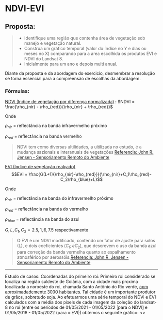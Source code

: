 # NDVI-EVI


## Proposta:
>- Identifique uma região que contenha área de vegetação sob manejo e vegetação natural.
>- Construa um gráfico temporal (valor do Índice no Y e dias ou meses no X) comparando para a area escolhida os produtos EVI e NDVI do Landsat 8.
>- Inicialmente para um ano e depois multi anual.

Diante da proposta e da abordagem do exercicio, desmembrar a resolução se torna essencial para a compreensão de escolhas da abordagem.


### Fórmulas:
[NDVI (Indice de vegetação por diferença normalizada)](https://en.wikipedia.org/wiki/Normalized_difference_vegetation_index) : $NDVI = \frac{\rho_{nir} - \rho_{red}}{\rho_{nir} + \rho_{red}}$

Onde 

$\rho_{nir}$ = reflectância na banda infravermelho próximo

$\rho_{red}$ = reflectância na banda vermelho

> NDVI tem como diversas ultilidades, a ultilizada no estudo, é a mudança sazionais e interanuais de vegetações 
[Referencia: John R. Jensen - Sensoriamento Remoto do Ambiente ](https://libgen.is/book/index.php?md5=231A0EB2C386CB0B55510D6DC1CC269F)

[EVI (Indice de vegetação realçado)](https://en.wikipedia.org/wiki/Enhanced_vegetation_index)$$EVI = \frac{G(L+1){\rho_{nir}-\rho_{red}}}{\rho_{nir}+C_1\rho_{red}-C_2\rho_{blue}+L}$$

Onde

$\rho_{nir}$ = reflectância na banda do infravermelho próximo

$\rho_{red}$ = reflectância na banda do vermelho

$\rho_{blue}$ = reflectância na banda do azul

$G, L, C_1, C_2 = 2.5, 1, 6, 7.5$
respectivamente

>O EVI é um NDVI modificado, contendo um fator de ajuste para solos (L), e dois coeficientes $(C_1; e C_2)$,
>que descrevem o uso da banda azul para correção da banda vermelha quanto ao espalhamento atmosférico por aerossóis.[Referencia: John R. Jensen - Sensoriamento Remoto do Ambiente](https://libgen.is/book/index.php?md5=231A0EB2C386CB0B55510D6DC1CC269F)

---

Estudo de casos:
Coordenadas do primeiro roi:
Primeiro roi considerado se localiza na região suldeste de Goiânia, com a cidade mais proxima localizada a noroeste do roi, chamada Santo Antônio do Rio verde, [com aproximadademente 3000 habitantes](https://pt.wikipedia.org/wiki/Santo_Antônio_do_Rio_Verde). Tal cidade é um importante produtor de grãos, sobretudo soja. Ao efetuarmos uma série temporal do NDVI e EVI calculados com a média dos pixels de cada imagem da coleção do landsat-8 no roi (entre os períodos de 01/05/2021 - 01/05/2022 [para o NDVI] e 01/05/2018 - 01/05/2022 (para o EVI)) obtemos o seguinte gráfico:
<>
